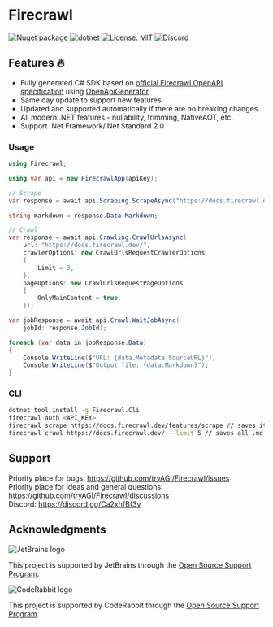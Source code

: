 # Firecrawl

[![Nuget package](https://img.shields.io/nuget/vpre/Firecrawl)](https://www.nuget.org/packages/Firecrawl/)
[![dotnet](https://github.com/tryAGI/Firecrawl/actions/workflows/dotnet.yml/badge.svg?branch=main)](https://github.com/tryAGI/Firecrawl/actions/workflows/dotnet.yml)
[![License: MIT](https://img.shields.io/github/license/tryAGI/Firecrawl)](https://github.com/tryAGI/Firecrawl/blob/main/LICENSE.txt)
[![Discord](https://img.shields.io/discord/1115206893015662663?label=Discord&logo=discord&logoColor=white&color=d82679)](https://discord.gg/Ca2xhfBf3v)

## Features 🔥
- Fully generated C# SDK based on [official Firecrawl OpenAPI specification](https://raw.githubusercontent.com/Firecrawl/assemblyai-api-spec/main/openapi.yml) using [OpenApiGenerator](https://github.com/HavenDV/OpenApiGenerator)
- Same day update to support new features
- Updated and supported automatically if there are no breaking changes
- All modern .NET features - nullability, trimming, NativeAOT, etc.
- Support .Net Framework/.Net Standard 2.0

### Usage
```csharp
using Firecrawl;

using var api = new FirecrawlApp(apiKey);

// Scrape
var response = await api.Scraping.ScrapeAsync("https://docs.firecrawl.dev/features/scrape");

string markdown = response.Data.Markdown;

// Crawl
var response = await api.Crawling.CrawlUrlsAsync(
    url: "https://docs.firecrawl.dev/",
    crawlerOptions: new CrawlUrlsRequestCrawlerOptions
    {
        Limit = 3,
    },
    pageOptions: new CrawlUrlsRequestPageOptions
    {
        OnlyMainContent = true,
    });

var jobResponse = await api.Crawl.WaitJobAsync(
    jobId: response.JobId);

foreach (var data in jobResponse.Data)
{
    Console.WriteLine($"URL: {data.Metadata.SourceURL}");
    Console.WriteLine($"Output file: {data.Markdown}");
}
```

### CLI
```bash
dotnet tool install -g Firecrawl.Cli
firecrawl auth <API_KEY>
firecrawl scrape https://docs.firecrawl.dev/features/scrape // saves it to output.md
firecrawl crawl https://docs.firecrawl.dev/ --limit 5 // saves all .md files to docs.firecrawl.dev folder
```

## Support

Priority place for bugs: https://github.com/tryAGI/Firecrawl/issues  
Priority place for ideas and general questions: https://github.com/tryAGI/Firecrawl/discussions  
Discord: https://discord.gg/Ca2xhfBf3v  

## Acknowledgments

![JetBrains logo](https://resources.jetbrains.com/storage/products/company/brand/logos/jetbrains.png)

This project is supported by JetBrains through the [Open Source Support Program](https://jb.gg/OpenSourceSupport).

![CodeRabbit logo](https://opengraph.githubassets.com/1c51002d7d0bbe0c4fd72ff8f2e58192702f73a7037102f77e4dbb98ac00ea8f/marketplace/coderabbitai)

This project is supported by CodeRabbit through the [Open Source Support Program](https://github.com/marketplace/coderabbitai).